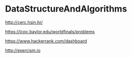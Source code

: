 # DataStructureAndAlgorithms

http://cerc.hsin.hr/

https://icpc.baylor.edu/worldfinals/problems

https://www.hackerrank.com/dashboard

http://exercism.io

